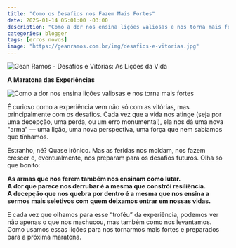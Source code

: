 ```yaml
---
title: "Como os Desafios nos Fazem Mais Fortes"
date: 2025-01-14 05:01:00 -03:00
description: "Como a dor nos ensina lições valiosas e nos torna mais fortes."
categories: blogger
tags: [erros novos]
image: "https://geanramos.com.br/img/desafios-e-vitorias.jpg"
---
```


![Gean Ramos - Desafios e Vitórias: As Lições da Vida](https://geanramos.com.br/img/desafios-e-vitorias.jpg)

**A Maratona das Experiências**


![Como a dor nos ensina lições valiosas e nos torna mais fortes](https://cdn.jsdelivr.net/gh/geanramos/files/img/filosofando.png)

É curioso como a experiência vem não só com as vitórias, mas principalmente com os desafios. Cada vez que a vida nos atinge (seja por uma decepção, uma perda, ou um erro monumental), ela nos dá uma nova "arma" — uma lição, uma nova perspectiva, uma força que nem sabíamos que tínhamos.

Estranho, né? Quase irônico. Mas as feridas nos moldam, nos fazem crescer e, eventualmente, nos preparam para os desafios futuros. Olha só que bonito:

**As armas que nos ferem também nos ensinam como lutar.**  
**A dor que parece nos derrubar é a mesma que constrói resiliência.**  
**A decepção que nos quebra por dentro é a mesma que nos ensina a sermos mais seletivos com quem deixamos entrar em nossas vidas.**

E cada vez que olhamos para esse “troféu” da experiência, podemos ver não apenas o que nos machucou, mas também como nos levantamos. Como usamos essas lições para nos tornarmos mais fortes e preparados para a próxima maratona.